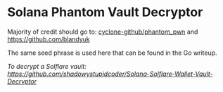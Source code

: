 # Solana Phantom Vault Decryptor

Majority of credit should go to: [cyclone-github/phantom_pwn](https://github.com/cyclone-github/phantom_pwn) and https://github.com/blandyuk

The same seed phrase is used here that can be found in the Go writeup.  


*To decrypt a Solflare vault: https://github.com/shadowystupidcoder/Solana-Solflare-Wallet-Vault-Decryptor*
